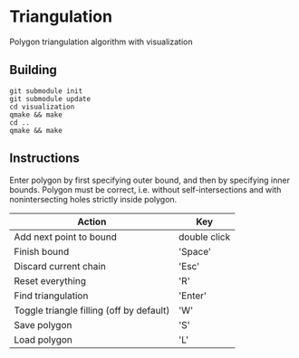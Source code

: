 Triangulation
=============

Polygon triangulation algorithm with visualization

## Building

    git submodule init
    git submodule update
    cd visualization
    qmake && make
    cd ..
    qmake && make

## Instructions

Enter polygon by first specifying outer bound, and then by specifying inner bounds.
Polygon must be correct, i.e. without self-intersections and with nonintersecting holes strictly inside polygon.

| Action                                   | Key          |
|------------------------------------------|--------------|
| Add next point to bound                  | double click |
| Finish bound                             | 'Space'      |
| Discard current chain                    | 'Esc'        |
| Reset everything                         | 'R'          |
| Find triangulation                       | 'Enter'      |
| Toggle triangle filling (off by default) | 'W'          |
| Save polygon                             | 'S'          |
| Load polygon                             | 'L'          |

